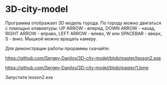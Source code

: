 # 3D-city-model
Программа отображает 3D модель города. По городу можно двигаться с помощью клавиатуры:
UP ARROW - вперед, DOWN ARROW - назад, RIGHT ARROW - вправо, LEFT ARROW - влево, W или SPACEBAR - вверх, S - вниз.
Мышкой можно вращать камеру.


Для демонстрации работы прораммы скачайте:


https://github.com/Sergey-Danilov/3D-city-model/blob/master/lesson2.exe


https://github.com/Sergey-Danilov/3D-city-model/blob/master/1.bmp


Запустите lesson2.exe
